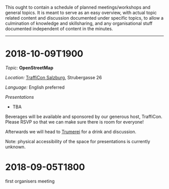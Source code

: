 This ought to contain a schedule of planned meetings/workshops and general topics. It is meant to serve as an easy overview, with actual topic related content and discussion documented under specific topics, to allow a culmination of knowledge and skillsharing, and any organisational stuff documented independent of content in the minutes.

---

# 2018-10-09T1900

_Topic:_ __OpenStreetMap__

_Location:_ [TraffiCon Salzburg](https://www.trafficon.eu/), Strubergasse 26

_Language:_ English preferred

_Presentations_
* TBA

Beverages will be available and sponsored by our generous host, TraffiCon. Please RSVP so that we can make sure there is room for everyone!

Afterwards we will head to [Trumerei](http://www.trumerei.at/) for a drink and discussion.

Note: physical accessibility of the space for presentations is currently unknown.


# 2018-09-05T1800

first organisers meeting
